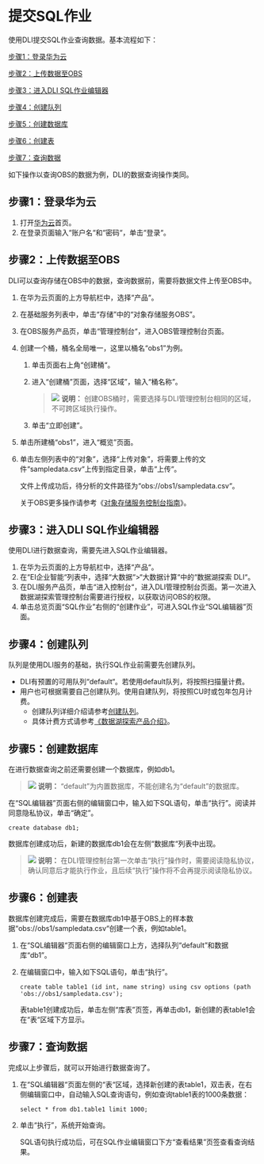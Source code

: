 # 提交SQL作业<a name="dli_01_0002"></a>

使用DLI提交SQL作业查询数据。基本流程如下：

[步骤1：登录华为云](#section3751181910618)

[步骤2：上传数据至OBS](#section61379418181550)

[步骤3：进入DLI SQL作业编辑器](#section19012773105034)

[步骤4：创建队列](#section10742144985011)

[步骤5：创建数据库](#section21433273112656)

[步骤6：创建表](#section21590507141153)

[步骤7：查询数据](#section37788816112733)

如下操作以查询OBS的数据为例，DLI的数据查询操作类同。

## 步骤1：登录华为云<a name="section3751181910618"></a>

1.  打开[华为云](https://www.huaweicloud.com/)首页。
2.  在登录页面输入“账户名“和“密码“，单击“登录“。

## 步骤2：上传数据至OBS<a name="section61379418181550"></a>

DLI可以查询存储在OBS中的数据，查询数据前，需要将数据文件上传至OBS中。

1.  在华为云页面的上方导航栏中，选择“产品“。
2.  在基础服务列表中，单击“存储”中的“对象存储服务OBS”。
3.  在OBS服务产品页，单击“管理控制台“，进入OBS管理控制台页面。
4.  创建一个桶，桶名全局唯一，这里以桶名“obs1”为例。
    1.  单击页面右上角“创建桶“。
    2.  进入“创建桶”页面，选择“区域”，输入“桶名称”。

        >![](public_sys-resources/icon-note.gif) **说明：** 
        >创建OBS桶时，需要选择与DLI管理控制台相同的区域，不可跨区域执行操作。

    3.  单击“立即创建”。

5.  单击所建桶“obs1”，进入“概览”页面。
6.  单击左侧列表中的“对象”，选择“上传对象”，将需要上传的文件“sampledata.csv“上传到指定目录，单击“上传“。

    文件上传成功后，待分析的文件路径为“obs://obs1/sampledata.csv“。

    关于OBS更多操作请参考《[对象存储服务控制台指南](https://support.huaweicloud.com/usermanual-obs/obs_03_0054.html)》。


## 步骤3：进入DLI SQL作业编辑器<a name="section19012773105034"></a>

使用DLI进行数据查询，需要先进入SQL作业编辑器。

1.  在华为云页面的上方导航栏中，选择“产品“。
2.  在“EI企业智能“列表中，选择“大数据“\>“大数据计算“中的“数据湖探索 DLI“。
3.  在DLI服务产品页，单击“进入控制台“，进入DLI管理控制台页面。第一次进入数据湖探索管理控制台需要进行授权，以获取访问OBS的权限。
4.  单击总览页面“SQL作业”右侧的“创建作业”，可进入SQL作业“SQL编辑器”页面。

## 步骤4：创建队列<a name="section10742144985011"></a>

队列是使用DLI服务的基础，执行SQL作业前需要先创建队列。

-   DLI有预置的可用队列“default“。若使用default队列，将按照扫描量计费。
-   用户也可根据需要自己创建队列。使用自建队列，将按照CU时或包年包月计费。
    -   创建队列详细介绍请参考[创建队列](创建队列.md)。
    -   具体计费方式请参考[《数据湖探索产品介绍》](https://support.huaweicloud.com/productdesc-dli/dli_07_0008.html)。


## 步骤5：创建数据库<a name="section21433273112656"></a>

在进行数据查询之前还需要创建一个数据库，例如db1。

>![](public_sys-resources/icon-note.gif) **说明：** 
>“default”为内置数据库，不能创建名为“default”的数据库。

在“SQL编辑器”页面右侧的编辑窗口中，输入如下SQL语句，单击“执行”。阅读并同意隐私协议，单击“确定”。

```
create database db1;
```

数据库创建成功后，新建的数据库db1会在左侧“数据库“列表中出现。

>![](public_sys-resources/icon-note.gif) **说明：** 
>在DLI管理控制台第一次单击“执行”操作时，需要阅读隐私协议，确认同意后才能执行作业，且后续“执行”操作将不会再提示阅读隐私协议。

## 步骤6：创建表<a name="section21590507141153"></a>

数据库创建完成后，需要在数据库db1中基于OBS上的样本数据“obs://obs1/sampledata.csv“创建一个表，例如table1。

1.  在“SQL编辑器“页面右侧的编辑窗口上方，选择队列“default”和数据库“db1”。
2.  在编辑窗口中，输入如下SQL语句，单击“执行”。

    ```
    create table table1 (id int, name string) using csv options (path 'obs://obs1/sampledata.csv');
    ```

    表table1创建成功后，单击左侧“库表”页签，再单击db1，新创建的表table1会在“表“区域下方显示。


## 步骤7：查询数据<a name="section37788816112733"></a>

完成以上步骤后，就可以开始进行数据查询了。

1.  在“SQL编辑器“页面左侧的“表“区域，选择新创建的表table1，双击表，在右侧编辑窗口中，自动输入SQL查询语句，例如查询table1表的1000条数据：

    ```
    select * from db1.table1 limit 1000;
    ```

2.  单击“执行”，系统开始查询。

    SQL语句执行成功后，可在SQL作业编辑窗口下方“查看结果”页签查看查询结果。


